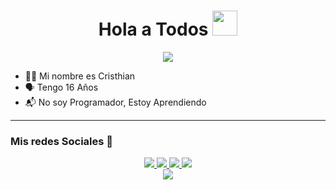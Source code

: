 <h1 align="center">Hola a Todos <img src="https://user-images.githubusercontent.com/1303154/88677602-1635ba80-d120-11ea-84d8-d263ba5fc3c0.gif" width="40px" alt=""><br></h1>
<p align="center">
  <img src="https://telegra.ph/file/11a72d9554faccd3ec46d.jpg" />
</p>

<p align="center">

- 👨‍💻 Mi nombre es Cristhian
- 🗣️ Tengo 16 Años
- 📬 No soy Programador, Estoy Aprendiendo

</p>

------
### Mis redes Sociales 🔔
<p align="center">
  <a href="https://wa.me/51961574241"><img src="https://img.shields.io/badge/WhatsApp-25D366?style=for-the-badge&logo=whatsapp&logoColor=white" />
  <a href="https://www.facebook.com/WorsNationOfficial"><img src="https://img.shields.io/badge/Facebook-%234267B2.svg?&style=for-the-badge&logo=facebook&logoColor=white" />
  <a href="https://github.com/JScristhian"><img src="https://img.shields.io/badge/GitHub-100000?style=for-the-badge&logo=github&logoColor=white" /> 
  <a href="https://youtube.com/c/OverDreams"><img src="https://img.shields.io/badge/YouTube-overdreams-ff0000?style=for-the-badge&logo=youtube&logoColor=ff0000&link=https://youtube.com/c/OverDreams" /><br>
  <a href="https://youtube.com/c/OverDreams"><img src="https://img.shields.io/youtube/channel/subscribers/UC8OT6UQxXO7tTV9BahYCWxw?label=subscriptores" /> <br>
</p>
